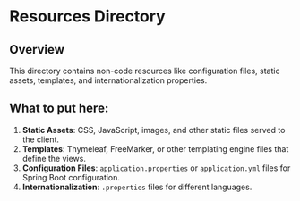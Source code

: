 # Resources Directory

## Overview
This directory contains non-code resources like configuration files, static assets, templates, and internationalization properties.

## What to put here:
1. **Static Assets**: CSS, JavaScript, images, and other static files served to the client.
2. **Templates**: Thymeleaf, FreeMarker, or other templating engine files that define the views.
3. **Configuration Files**: `application.properties` or `application.yml` files for Spring Boot configuration.
4. **Internationalization**: `.properties` files for different languages.
